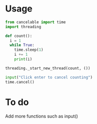 # Usage
```python
from cancelable import time
import threading

def count():
  i = 1
  while True:
    time.sleep(1)
    i += 1
    print(i)

threading._start_new_thread(count, ())

input("Click enter to cancel counting")
time.cancel()
```

# To do
Add more functions such as input()
